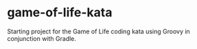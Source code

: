 game-of-life-kata
=================

Starting project for the Game of Life coding kata using Groovy in conjunction with Gradle.
